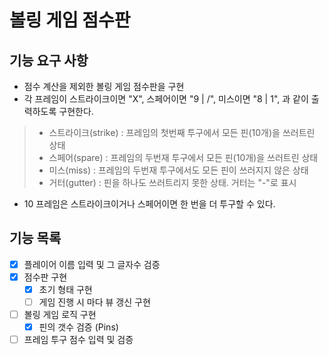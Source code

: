 # 볼링 게임 점수판
## 기능 요구 사항
* 점수 계산을 제외한 볼링 게임 점수판을 구현
* 각 프레임이 스트라이크이면 "X", 스페어이면 "9 | /", 미스이면 "8 | 1", 과 같이 출력하도록 구현한다.
>* 스트라이크(strike) : 프레임의 첫번째 투구에서 모든 핀(10개)을 쓰러트린 상태
>* 스페어(spare) : 프레임의 두번재 투구에서 모든 핀(10개)을 쓰러트린 상태
>* 미스(miss) : 프레임의 두번재 투구에서도 모든 핀이 쓰러지지 않은 상태
>* 거터(gutter) : 핀을 하나도 쓰러트리지 못한 상태. 거터는 "-"로 표시
* 10 프레임은 스트라이크이거나 스페어이면 한 번을 더 투구할 수 있다.

## 기능 목록
- [x] 플레이어 이름 입력 및 그 글자수 검증
- [x] 점수판 구현
  - [x] 초기 형태 구현
  - [ ] 게임 진행 시 마다 뷰 갱신 구현
- [ ] 볼링 게임 로직 구현
  - [X] 핀의 갯수 검증 (Pins) 
- [ ] 프레임 투구 점수 입력 및 검증
